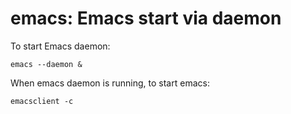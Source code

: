 # emacs: Emacs start via daemon

To start Emacs daemon:

`emacs --daemon &`

When emacs daemon is running, to start emacs:

`emacsclient -c`
